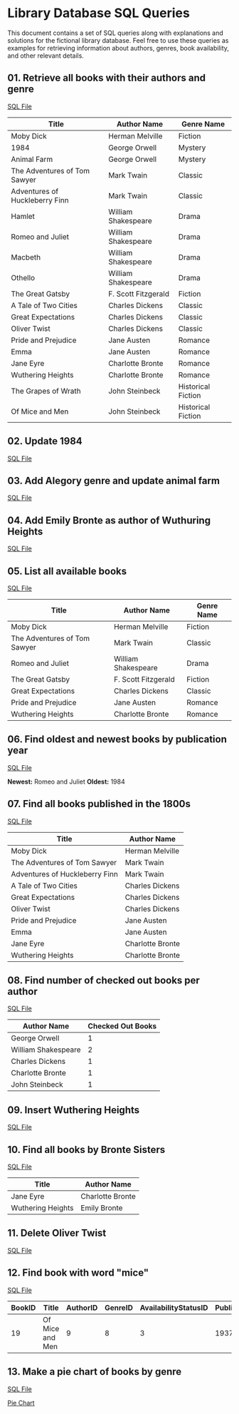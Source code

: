 # Library Database SQL Queries

This document contains a set of SQL queries along with explanations and solutions for the fictional library database. Feel free to use these queries as examples for retrieving information about authors, genres, book availability, and other relevant details.

## 01. Retrieve all books with their authors and genre

[SQL File](01.sql)

| Title                           | Author Name           | Genre Name          |
|---------------------------------|-----------------------|---------------------|
| Moby Dick                       | Herman Melville       | Fiction             |
| 1984                            | George Orwell         | Mystery             |
| Animal Farm                     | George Orwell         | Mystery             |
| The Adventures of Tom Sawyer     | Mark Twain            | Classic             |
| Adventures of Huckleberry Finn  | Mark Twain            | Classic             |
| Hamlet                          | William Shakespeare   | Drama               |
| Romeo and Juliet                | William Shakespeare   | Drama               |
| Macbeth                         | William Shakespeare   | Drama               |
| Othello                         | William Shakespeare   | Drama               |
| The Great Gatsby                | F. Scott Fitzgerald   | Fiction             |
| A Tale of Two Cities            | Charles Dickens       | Classic             |
| Great Expectations              | Charles Dickens       | Classic             |
| Oliver Twist                    | Charles Dickens       | Classic             |
| Pride and Prejudice             | Jane Austen           | Romance             |
| Emma                            | Jane Austen           | Romance             |
| Jane Eyre                       | Charlotte Bronte      | Romance             |
| Wuthering Heights               | Charlotte Bronte      | Romance             |
| The Grapes of Wrath             | John Steinbeck        | Historical Fiction |
| Of Mice and Men                 | John Steinbeck        | Historical Fiction |


## 02. Update 1984

[SQL File](02.sql) 

## 03. Add **Alegory** genre and update animal farm

[SQL File](03.sql) 

## 04. Add Emily Bronte as author of Wuthuring Heights

[SQL File](04.sql)

## 05. List all **available** books

[SQL File](05.sql)

| Title                        | Author Name           | Genre Name  |
|------------------------------|-----------------------|-------------|
| Moby Dick                    | Herman Melville       | Fiction     |
| The Adventures of Tom Sawyer | Mark Twain            | Classic     |
| Romeo and Juliet             | William Shakespeare   | Drama       |
| The Great Gatsby             | F. Scott Fitzgerald   | Fiction     |
| Great Expectations           | Charles Dickens       | Classic     |
| Pride and Prejudice          | Jane Austen           | Romance     |
| Wuthering Heights            | Charlotte Bronte      | Romance     |

## 06. Find oldest and newest books by publication year

[SQL File](06.sql)

**Newest:** Romeo and Juliet
**Oldest:** 1984

## 07. Find all books published in the 1800s

[SQL File](07.sql)

| Title                           | Author Name           |
|---------------------------------|-----------------------|
| Moby Dick                       | Herman Melville       |
| The Adventures of Tom Sawyer     | Mark Twain            |
| Adventures of Huckleberry Finn  | Mark Twain            |
| A Tale of Two Cities            | Charles Dickens       |
| Great Expectations              | Charles Dickens       |
| Oliver Twist                    | Charles Dickens       |
| Pride and Prejudice             | Jane Austen           |
| Emma                            | Jane Austen           |
| Jane Eyre                       | Charlotte Bronte      |
| Wuthering Heights               | Charlotte Bronte      |

## 08. Find number of checked out books per author

[SQL File](08.sql)

| Author Name         | Checked Out Books |
|---------------------|-------------------|
| George Orwell       | 1                 |
| William Shakespeare | 2                 |
| Charles Dickens     | 1                 |
| Charlotte Bronte    | 1                 |
| John Steinbeck      | 1                 |

## 09. Insert Wuthering Heights

[SQL File](09.sql)

## 10. Find all books by Bronte Sisters

[SQL File](10.sql)

| Title               | Author Name         |
|---------------------|---------------------|
| Jane Eyre           | Charlotte Bronte    |
| Wuthering Heights   | Emily Bronte        |

## 11. Delete Oliver Twist

[SQL File](11.sql)

## 12. Find book with word "mice"

[SQL File](12.sql)

| BookID | Title               | AuthorID | GenreID | AvailabilityStatusID | PublicationYear |
|--------|---------------------|----------|---------|------------------------|------------------|
| 19     | Of Mice and Men     | 9        | 8       | 3                      | 1937             |

## 13. Make a pie chart of books by genre


[SQL File](13.sql)

[Pie Chart](13pie.png)


